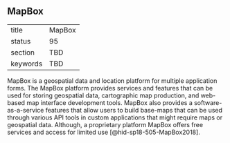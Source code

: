 ## MapBox


|          |        |
| -------- | ------ |
| title    | MapBox |
| status   | 95     |
| section  | TBD    |
| keywords | TBD    |




MapBox is a geospatial data and location platform for multiple
application forms. The MapBox platform provides services and features
that can be used for storing geospatial data, cartographic map
production, and web-based map interface development tools. MapBox also
provides a software-as-a-service features that allow users to build
base-maps that can be used through various API tools in custom
applications that might require maps or geospatial data. Although, a
proprietary platform MapBox offers free services and access for limited
use [@hid-sp18-505-MapBox2018].
